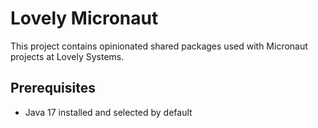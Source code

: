 # Lovely Micronaut

This project contains opinionated shared packages used with Micronaut projects at Lovely Systems.

## Prerequisites

- Java 17 installed and selected by default
